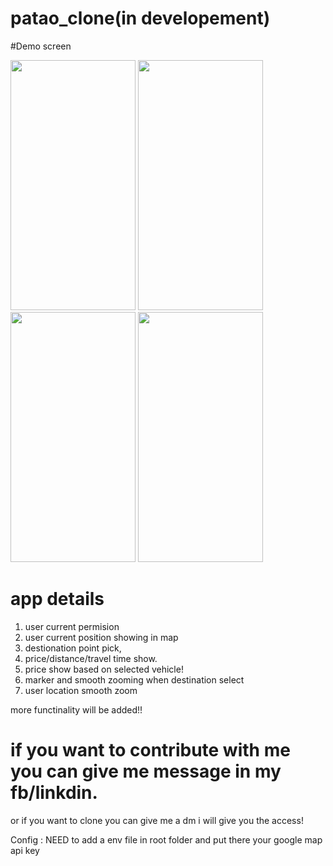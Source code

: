 # patao_clone(in developement)

#Demo screen


<div style={{
     display: flex,
     align-items: center
     }}>
<img src="https://github.com/jahidul96/patao_clone/blob/main/assets/screenshort/Screenshot_2023-02-12-20-51-03-96.png" width="200" height="400" />
<img src="https://github.com/jahidul96/patao_clone/blob/main/assets/screenshort/Screenshot_2023-02-12-20-51-11-56.png" width="200" height="400" />
<img src="https://github.com/jahidul96/patao_clone/blob/main/assets/screenshort/Screenshot_2023-02-12-20-51-19-38.png" width="200" height="400" />
<img src="https://github.com/jahidul96/patao_clone/blob/main/assets/screenshort/Screenshot_2023-02-12-20-51-31-30.png" width="200" height="400" />
</div>


# app details

1. user current permision 
2. user current position showing in map 
3. destionation point pick,
4. price/distance/travel time show.
5. price show based on selected vehicle!
6. marker and smooth zooming when destination select
7. user location smooth zoom

more functinality will be added!!


# if you want to contribute with me you can give me message in my fb/linkdin.
or if you want to clone you can give me a dm i will give you the access!

Config : NEED to add a env file in root folder and put there your google map api key

